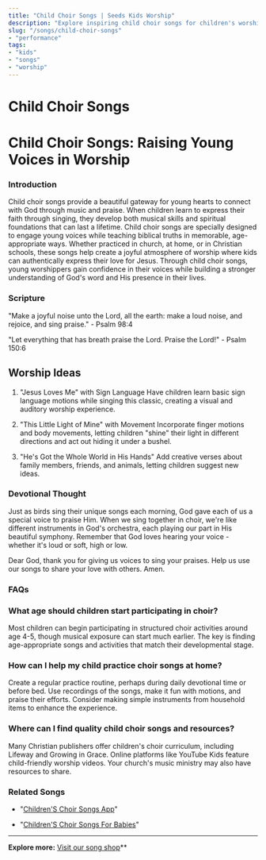 ```yaml
---
title: "Child Choir Songs | Seeds Kids Worship"
description: "Explore inspiring child choir songs for children's worship and faith development. Biblical music resources for families and ministry."
slug: "/songs/child-choir-songs"
- "performance"
tags:
- "kids"
- "songs"
- "worship"
---
```


# Child Choir Songs

# Child Choir Songs: Raising Young Voices in Worship

### Introduction
Child choir songs provide a beautiful gateway for young hearts to connect with God through music and praise. When children learn to express their faith through singing, they develop both musical skills and spiritual foundations that can last a lifetime. Child choir songs are specially designed to engage young voices while teaching biblical truths in memorable, age-appropriate ways. Whether practiced in church, at home, or in Christian schools, these songs help create a joyful atmosphere of worship where kids can authentically express their love for Jesus. Through child choir songs, young worshippers gain confidence in their voices while building a stronger understanding of God's word and His presence in their lives.

### Scripture
"Make a joyful noise unto the Lord, all the earth: make a loud noise, and rejoice, and sing praise." - Psalm 98:4

"Let everything that has breath praise the Lord. Praise the Lord!" - Psalm 150:6

## Worship Ideas
1. "Jesus Loves Me" with Sign Language
Have children learn basic sign language motions while singing this classic, creating a visual and auditory worship experience.

2. "This Little Light of Mine" with Movement
Incorporate finger motions and body movements, letting children "shine" their light in different directions and act out hiding it under a bushel.

3. "He's Got the Whole World in His Hands" 
Add creative verses about family members, friends, and animals, letting children suggest new ideas.

### Devotional Thought
Just as birds sing their unique songs each morning, God gave each of us a special voice to praise Him. When we sing together in choir, we're like different instruments in God's orchestra, each playing our part in His beautiful symphony. Remember that God loves hearing your voice - whether it's loud or soft, high or low.

Dear God, thank you for giving us voices to sing your praises. Help us use our songs to share your love with others. Amen.

### FAQs

### What age should children start participating in choir?
Most children can begin participating in structured choir activities around age 4-5, though musical exposure can start much earlier. The key is finding age-appropriate songs and activities that match their developmental stage.

### How can I help my child practice choir songs at home?
Create a regular practice routine, perhaps during daily devotional time or before bed. Use recordings of the songs, make it fun with motions, and praise their efforts. Consider making simple instruments from household items to enhance the experience.

### Where can I find quality child choir songs and resources?
Many Christian publishers offer children's choir curriculum, including Lifeway and Growing in Grace. Online platforms like YouTube Kids feature child-friendly worship videos. Your church's music ministry may also have resources to share.

### Related Songs

- "[Children'S Choir Songs App](/songs/children-s-choir-songs-app/)"

- "[Children'S Choir Songs For Babies](/songs/children-s-choir-songs-for-babies/)"

---

**Explore more:** [Visit our song shop](https://seedskidsworship.com/shop)**

<!-- Schema Markup -->
<script type="application/ld+json">
{
  "@context": "https://schema.org",
  "@type": "MusicRecording",
  "name": "Child Choir Songs",
  "byArtist": {
    "@type": "MusicGroup",
    "name": "Seeds Kids Worship"
  },
  "isFamilyFriendly": true,
  "url": "https://seedskidsworship.com/songs/child-choir-songs/"
}
</script>